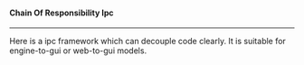 #### Chain Of Responsibility Ipc
-------
Here is a ipc framework which can decouple code clearly.
It is suitable for engine-to-gui or web-to-gui models.